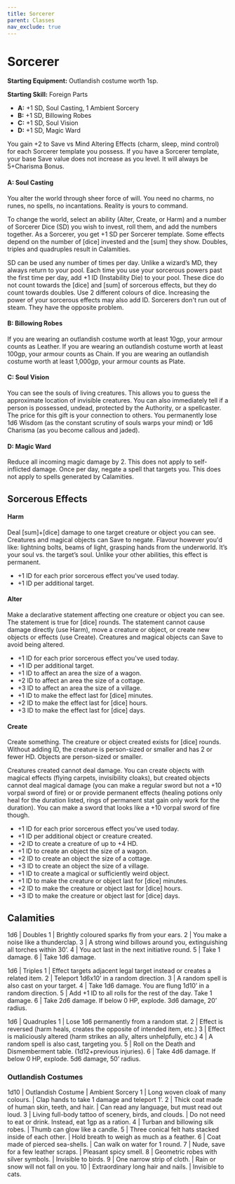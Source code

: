 ```yaml
---
title: Sorcerer
parent: Classes
nav_exclude: true
---
```


# Sorcerer

**Starting Equipment:** Outlandish costume worth 1sp.

**Starting Skill:** Foreign Parts

- **A:** +1 SD, Soul Casting, 1 Ambient Sorcery
- **B:** +1 SD, Billowing Robes
- **C:** +1 SD, Soul Vision
- **D:** +1 SD, Magic Ward

You gain +2 to Save vs Mind Altering Effects (charm, sleep, mind
control) for each Sorcerer template you possess.
If you have a Sorcerer template, your base Save value does not
increase as you level. It will always be 5+Charisma Bonus.

#### A: Soul Casting

You alter the world through sheer force of will. You need no
charms, no runes, no spells, no incantations. Reality is yours to
command.

To change the world, select an ability (Alter, Create, or Harm)
and a number of Sorcerer Dice (SD) you wish to invest, roll
them, and add the numbers together. As a Sorcerer, you get +1
SD per Sorcerer template. Some effects depend on the number
of [dice] invested and the [sum] they show. Doubles, triples and
quadruples result in Calamities.

SD can be used any number of times per day. Unlike a wizard’s
MD, they always return to your pool. Each time you use your
sorcerous powers past the first time per day, add +1 ID
(Instability Die) to your pool. These dice do not count towards
the [dice] and [sum] of sorcerous effects, but they do count
towards doubles. Use 2 different colours of dice. Increasing the
power of your sorcerous effects may also add ID.
Sorcerers don't run out of steam. They have the opposite
problem.

#### B: Billowing Robes

If you are wearing an outlandish costume worth at least 10gp,
your armour counts as Leather. If you are wearing an outlandish
costume worth at least 100gp, your armour counts as Chain. If
you are wearing an outlandish costume worth at least 1,000gp,
your armour counts as Plate.

#### C: Soul Vision

You can see the souls of living creatures. This allows you to
guess the approximate location of invisible creatures. You can
also immediately tell if a person is possessed, undead, protected
by the Authority, or a spellcaster. The price for this gift is your
connection to others. You permanently lose 1d6 Wisdom (as the
constant scrutiny of souls warps your mind) or 1d6 Charisma (as
you become callous and jaded).

#### D: Magic Ward

Reduce all incoming magic damage by 2. This does not apply to
self-inflicted damage. Once per day, negate a spell that targets
you. This does not apply to spells generated by Calamities.

## Sorcerous Effects

#### Harm

Deal [sum]+[dice] damage to one target creature or object you can see.
Creatures and magical objects can Save to negate. Flavour however you'd like:
lightning bolts, beams of light, grasping hands from the underworld. It’s your
soul
vs. the target’s soul. Unlike your other abilities, this effect is permanent.

- +1 ID for each prior sorcerous effect you've used today.
- +1 ID per additional target.

#### Alter

Make a declarative statement affecting one creature or object you can see. The
statement is true for [dice] rounds. The statement cannot cause damage directly
(use Harm), move a creature or object, or create new objects or effects (use
Create). Creatures and magical objects can Save to avoid being altered.

- +1 ID for each prior sorcerous effect you've used today.
- +1 ID per additional target.
- +1 ID to affect an area the size of a wagon.
- +2 ID to affect an area the size of a cottage.
- +3 ID to affect an area the size of a village.
- +1 ID to make the effect last for [dice] minutes.
- +2 ID to make the effect last for [dice] hours.
- +3 ID to make the effect last for [dice] days.

#### Create

Create something. The creature or object created exists for [dice] rounds.
Without adding ID, the creature is person-sized or smaller and has 2 or fewer
HD. Objects are person-sized or smaller.

Creatures created cannot deal damage. You can create objects with magical
effects (flying carpets, invisibility cloaks), but created objects cannot deal
magical
damage (you can make a regular sword but not a +10 vorpal sword of fire) or or
provide permanent effects (healing potions only heal for the duration listed,
rings
of permanent stat gain only work for the duration). You can make a sword that
looks like a +10 vorpal sword of fire though.

- +1 ID for each prior sorcerous effect you've used today.
- +1 ID per additional object or creature created.
- +2 ID to create a creature of up to +4 HD.
- +1 ID to create an object the size of a wagon.
- +2 ID to create an object the size of a cottage.
- +3 ID to create an object the size of a village.
- +1 ID to create a magical or sufficiently weird object.
- +1 ID to make the creature or object last for [dice] minutes.
- +2 ID to make the creature or object last for [dice] hours.
- +3 ID to make the creature or object last for [dice] days.

## Calamities

1d6 | Doubles
1 | Brightly coloured sparks fly from your ears.
2 | You make a noise like a thunderclap.
3 | A strong wind billows around you, extinguishing all torches within 30’.
4 | You act last in the next initiative round.
5 | Take 1 damage.
6 | Take 1d6 damage.

1d6 | Triples
1 | Effect targets adjacent legal target instead or creates a related item.
2 | Teleport 1d6x10’ in a random direction.
3 | A random spell is also cast on your target.
4 | Take 1d6 damage. You are flung 1d10’ in a random direction.
5 | Add +1 ID to all rolls for the rest of the day. Take 1 damage.
6 | Take 2d6 damage. If below 0 HP, explode. 3d6 damage, 20’ radius.

1d6 | Quadruples
1 | Lose 1d6 permanently from a random stat.
2 | Effect is reversed (harm heals, creates the opposite of intended item, etc.)
3 | Effect is maliciously altered (harm strikes an ally, alters unhelpfully, etc.)
4 | A random spell is also cast, targeting you.
5 | Roll on the Death and Dismemberment table. (1d12+previous injuries).
6 | Take 4d6 damage. If below 0 HP, explode. 5d6 damage, 50’ radius.

### Outlandish Costumes

1d10 | Outlandish Costume | Ambient Sorcery
1 | Long woven cloak of many colours. | Clap hands to take 1 damage and teleport 1’.
2 | Thick coat made of human skin, teeth, and hair. | Can read any language, but must read out loud.
3 | Living full-body tattoo of scenery, birds, and clouds. | Do not need to eat or drink. Instead, eat 1gp as a ration.
4 | Turban and billowing silk robes. | Thumb can glow like a candle.
5 | Three conical felt hats stacked inside of each other. | Hold breath to weigh as much as a feather.
6 | Coat made of pierced sea-shells. | Can walk on water for 1 round.
7 | Nude, save for a few leather scraps. | Pleasant spicy smell.
8 | Geometric robes with silver symbols. | Invisible to birds.
9 | One narrow strip of cloth. | Rain or snow will not fall on you.
10 | Extraordinary long hair and nails. | Invisible to cats.

